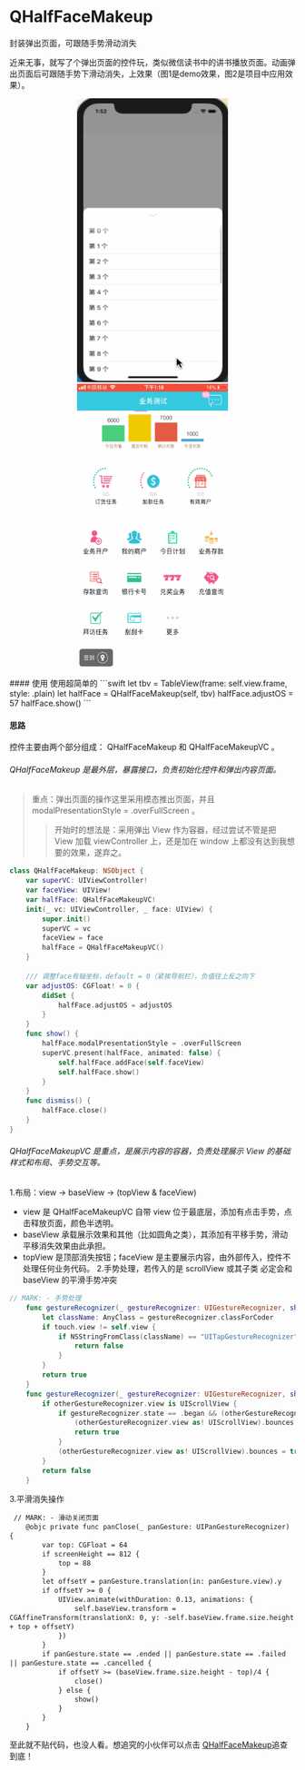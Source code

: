 # QHalfFaceMakeup
封装弹出页面，可跟随手势滑动消失

近来无事，就写了个弹出页面的控件玩，类似微信读书中的讲书播放页面。动画弹出页面后可跟随手势下滑动消失，上效果（图1是demo效果，图2是项目中应用效果）。
<p align="center">
<img src="https://github.com/qyfeng009/QHalfFaceMakeup/blob/master/demo_show.gif" width="266" height="500"/>
<img src="https://github.com/qyfeng009/QHalfFaceMakeup/blob/master/user_show.gif" width="266" height="500"/>
</p>
#### 使用
使用超简单的
```swift
    let tbv = TableView(frame: self.view.frame, style: .plain)
    let halfFace = QHalfFaceMakeup(self, tbv)
    halfFace.adjustOS = 57
    halfFace.show()
```

#### 思路
控件主要由两个部分组成： QHalfFaceMakeup 和  QHalfFaceMakeupVC 。
###### QHalfFaceMakeup 是最外层，暴露接口，负责初始化控件和弹出内容页面。
>重点：弹出页面的操作这里采用模态推出页面，并且 modalPresentationStyle = .overFullScreen 。
>>开始时的想法是：采用弹出 View 作为容器，经过尝试不管是把 View 加载 viewController 上，还是加在 window 上都没有达到我想要的效果，遂弃之。
``` swift
class QHalfFaceMakeup: NSObject {
    var superVC: UIViewController!
    var faceView: UIView!
    var halfFace: QHalfFaceMakeupVC!
    init(_ vc: UIViewController, _ face: UIView) {
        super.init()
        superVC = vc
        faceView = face
        halfFace = QHalfFaceMakeupVC()
    }

    /// 调整face有轴坐标，default = 0（紧挨导航栏），负值往上反之向下
    var adjustOS: CGFloat! = 0 {
        didSet {
            halfFace.adjustOS = adjustOS
        }
    }
    func show() {
        halfFace.modalPresentationStyle = .overFullScreen
        superVC.present(halfFace, animated: false) {
            self.halfFace.addFace(self.faceView)
            self.halfFace.show()
        }
    }
    func dismiss() {
        halfFace.close()
    }
}
```
###### QHalfFaceMakeupVC 是重点，是展示内容的容器，负责处理展示 View 的基础样式和布局、手势交互等。
1.布局：view -> baseView -> (topView & faceView)
* view 是 QHalfFaceMakeupVC 自带 view 位于最底层，添加有点击手势，点击释放页面，颜色半透明。
* baseView 承载展示效果和其他（比如圆角之类），其添加有平移手势，滑动平移消失效果由此承担。
* topView 是顶部消失按钮；faceView 是主要展示内容，由外部传入，控件不处理任何业务代码。
2.手势处理，若传入的是 scrollView 或其子类 必定会和 baseView 的平滑手势冲突
```swift
// MARK: - 手势处理
    func gestureRecognizer(_ gestureRecognizer: UIGestureRecognizer, shouldReceive touch: UITouch) -> Bool {
        let className: AnyClass = gestureRecognizer.classForCoder
        if touch.view != self.view {
            if NSStringFromClass(className) == "UITapGestureRecognizer" {
                return false
            }
        }
        return true
    }
    func gestureRecognizer(_ gestureRecognizer: UIGestureRecognizer, shouldRecognizeSimultaneouslyWith otherGestureRecognizer: UIGestureRecognizer) -> Bool {
        if otherGestureRecognizer.view is UIScrollView {
            if gestureRecognizer.state == .began && (otherGestureRecognizer.view as! UIScrollView).contentOffset.y <= 0 {
                (otherGestureRecognizer.view as! UIScrollView).bounces = false
                return true
            }
            (otherGestureRecognizer.view as! UIScrollView).bounces = true
        }
        return false
    }
```
3.平滑消失操作
```
 // MARK: - 滑动关闭页面
    @objc private func panClose(_ panGesture: UIPanGestureRecognizer) {
        var top: CGFloat = 64
        if screenHeight == 812 {
            top = 88
        }
        let offsetY = panGesture.translation(in: panGesture.view).y
        if offsetY >= 0 {
            UIView.animate(withDuration: 0.13, animations: {
                self.baseView.transform = CGAffineTransform(translationX: 0, y: -self.baseView.frame.size.height + top + offsetY)
            })
        }
        if panGesture.state == .ended || panGesture.state == .failed || panGesture.state == .cancelled {
            if offsetY >= (baseView.frame.size.height - top)/4 {
                close()
            } else {
                show()
            }
        }
    }
```
至此就不贴代码，也没人看。想追究的小伙伴可以点击 [QHalfFaceMakeup](https://github.com/qyfeng009/QHalfFaceMakeup)追查到底！
